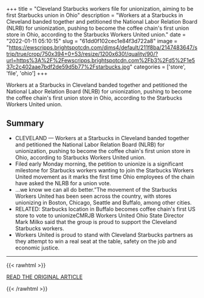 +++
title = "Cleveland Starbucks workers file for unionization, aiming to be first Starbucks union in Ohio"
description = "Workers at a Starbucks in Cleveland banded together and petitioned the National Labor Relation Board (NLRB) for unionization, pushing to become the coffee chain's first union store in Ohio, according to the Starbucks Workers United union."
date = "2022-01-11 05:10:15"
slug = "61dd0f102cec1e84f3d722a8"
image = "https://ewscripps.brightspotcdn.com/dims4/default/211f8ba/2147483647/strip/true/crop/750x394+0+53/resize/1200x630!/quality/90/?url=https%3A%2F%2Fewscripps.brightspotcdn.com%2Fb3%2Fd5%2F1e537c2c402aae7bdf2de59d5b77%2Fstarbucks.jpg"
categories = ['store', 'file', 'ohio']
+++

Workers at a Starbucks in Cleveland banded together and petitioned the National Labor Relation Board (NLRB) for unionization, pushing to become the coffee chain's first union store in Ohio, according to the Starbucks Workers United union.

## Summary

- CLEVELAND — Workers at a Starbucks in Cleveland banded together and petitioned the National Labor Relation Board (NLRB) for unionization, pushing to become the coffee chain's first union store in Ohio, according to Starbucks Workers United union.
- Filed early Monday morning, the petition to unionize is a significant milestone for Starbucks workers wanting to join the Starbucks Workers United movement as it marks the first time Ohio employees of the chain have asked the NLRB for a union vote.
- ...we know we can all do better.”The movement of the Starbucks Workers United has been seen across the country, with stores unionizing in Boston, Chicago, Seattle and Buffalo, among other cities.
- RELATED: Starbucks location in Buffalo becomes coffee chain's first US store to vote to unionizeCMRJB Workers United Ohio State Director Mark Milko said that the group is proud to support the Cleveland Starbucks workers.
- Workers United is proud to stand with Cleveland Starbucks partners as they attempt to win a real seat at the table, safety on the job and economic justice.

---

{{< rawhtml >}}
  <p class="article-category">
    <a target="_blank" href="https://www.news5cleveland.com/news/local-news/cleveland-metro/cleveland-starbucks-workers-file-for-unionization-aiming-to-be-first-starbucks-union-in-ohio">READ THE ORIGINAL ARTICLE</a>
  </p>
{{< /rawhtml >}}
